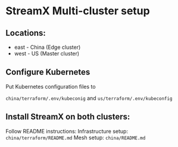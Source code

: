 # StreamX Multi-cluster setup

## Locations: 
- east - China (Edge cluster)
- west - US (Master cluster)

## Configure Kubernetes
Put Kubernetes configuration files to

`china/terraform/.env/kubeconig`
and 
`us/terraform/.env/kubeconfig`

## Install StreamX on both clusters:
Follow README instructions:
Infrastructure setup: `china/terraform/README.md`
Mesh setup: `china/README.md`